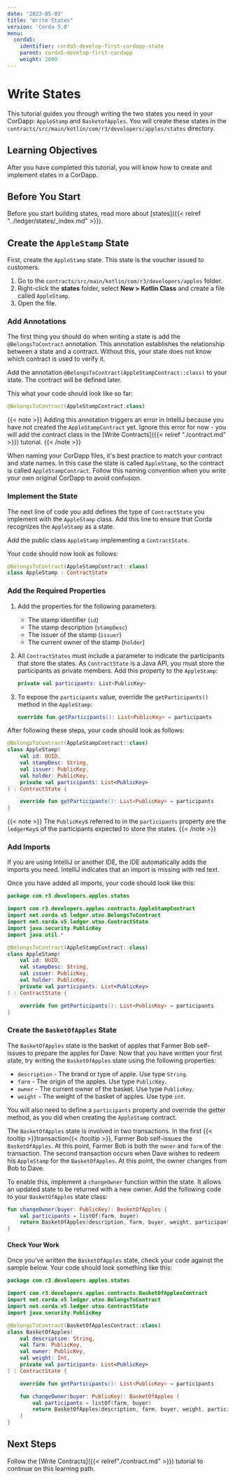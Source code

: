 ```yaml
---
date: '2023-05-03'
title: "Write States"
version: 'Corda 5.0'
menu:
  corda5:
    identifier: corda5-develop-first-cordapp-state
    parent: corda5-develop-first-cordapp
    weight: 2000
---
```


# Write States

This tutorial guides you through writing the two states you need in your CorDapp: `AppleStamp` and `BasketofApples`.
You will create these states in the `contracts/src/main/kotlin/com/r3/developers/apples/states` directory.

## Learning Objectives

After you have completed this tutorial, you will know how to create and implement states in a CorDapp.

## Before You Start

Before you start building states, read more about [states]({{< relref "../ledger/states/_index.md" >}}).


## Create the `AppleStamp` State

First, create the `AppleStamp` state. This state is the voucher issued to customers.

1. Go to the `contracts/src/main/kotlin/com/r3/developers/apples` folder.
2. Right-click the **states** folder, select **New > Kotlin Class** and create a file called `AppleStamp`.
3. Open the file.

### Add Annotations

The first thing you should do when writing a state is add the `@BelongsToContract` annotation. This annotation
establishes the relationship between a state and a contract. Without this, your state does not know which contract is used to verify it.

Add the annotation `@BelongsToContract(AppleStampContract::class)` to your state. The contract will be defined later.

This what your code should look like so far:

```kotlin
@BelongsToContract(AppleStampContract.class)
```

{{< note >}}
Adding this annotation triggers an error in IntelliJ because you have not created the `AppleStampContract` yet. Ignore this error for now - you will add the contract class in the [Write Contracts]({{< relref "./contract.md" >}}) tutorial.
{{< /note >}}

When naming your CorDapp files, it's best practice to match your contract and state names. In this case the state is called `AppleStamp`, so the contract is called `AppleStampContract`. Follow this naming convention when you write your own original CorDapp to avoid confusion.

### Implement the State

The next line of code you add defines the type of `ContractState` you implement with the `AppleStamp` class. Add this line to ensure that Corda recognizes the `AppleStamp` as a state.

Add the public class `AppleStamp` implementing a `ContractState`.

Your code should now look as follows:

```kotlin
@BelongsToContract(AppleStampContract::class)
class AppleStamp : ContractState
```

### Add the Required Properties

1. Add the properties for the following parameters:
   * The stamp identifier (`id`)
   * The stamp description (`stampDesc`)
   * The issuer of the stamp (`issuer`)
   * The current owner of the stamp (`holder`)

2. All `ContractStates` must include a parameter to indicate the participants that store the states. As `ContractState`
is a Java API, you must store the participants as private members.
Add this property to the `AppleStamp`:

   ```kotlin
   private val participants: List<PublicKey>
   ```

3. To expose the `participants` value, override the `getParticipants()` method in the `AppleStamp`:

   ```kotlin
   override fun getParticipants(): List<PublicKey> = participants
   ```

After following these steps, your code should look as follows:

```kotlin
@BelongsToContract(AppleStampContract::class)
class AppleStamp(
    val id: UUID,
    val stampDesc: String,
    val issuer: PublicKey,
    val holder: PublicKey,
    private val participants: List<PublicKey>
) : ContractState {

    override fun getParticipants(): List<PublicKey> = participants
}
```

{{< note >}}
The `PublicKey`s referred to in the `participants` property are the `ledgerKey`s of the participants expected to store the states.
{{< /note >}}

### Add Imports

If you are using IntelliJ or another IDE, the IDE automatically adds the imports you need. IntelliJ indicates that an import is missing with red text.

Once you have added all imports, your code should look like this:

```kotlin
package com.r3.developers.apples.states

import com.r3.developers.apples.contracts.AppleStampContract
import net.corda.v5.ledger.utxo.BelongsToContract
import net.corda.v5.ledger.utxo.ContractState
import java.security.PublicKey
import java.util.*

@BelongsToContract(AppleStampContract::class)
class AppleStamp(
    val id: UUID,
    val stampDesc: String,
    val issuer: PublicKey,
    val holder: PublicKey,
    private val participants: List<PublicKey>
) : ContractState {

    override fun getParticipants(): List<PublicKey> = participants
}

```

### Create the `BasketOfApples` State

The `BasketOfApples` state is the basket of apples that Farmer Bob self-issues to prepare the apples for Dave. Now that you have written your first state, try writing the `BasketOfApples` state using the following properties:

* `description` - The brand or type of apple. Use type `String`.
* `farm` - The origin of the apples. Use type `PublicKey`.
* `owner` - The current owner of the basket. Use type `PublicKey`.
* `weight` - The weight of the basket of apples. Use type `int`.

You will also need to define a `participants` property and override the getter method, as you did when creating the `AppleStamp` contract.

The `BasketOfApples` state is involved in two transactions. In the first {{< tooltip >}}transaction{{< /tooltip >}}, Farmer Bob self-issues the `BasketOfApples`.
At this point, Farmer Bob is both the `owner` and `farm` of the transaction. The second transaction occurs when Dave
wishes to redeem his `AppleStamp` for the `BasketOfApples`. At this point, the owner changes from Bob to Dave.

To enable this, implement a `changeOwner` function within the state. It allows an updated state to be returned with a new owner.
Add the following code to your `BasketOfApples` state class:

```kotlin
fun changeOwner(buyer: PublicKey): BasketOfApples {
    val participants = listOf(farm, buyer)
    return BasketOfApples(description, farm, buyer, weight, participants)
}
```

#### Check Your Work

Once you’ve written the `BasketOfApples` state, check your code against the sample below. Your code should look something like this:

```kotlin
package com.r3.developers.apples.states

import com.r3.developers.apples.contracts.BasketOfApplesContract
import net.corda.v5.ledger.utxo.BelongsToContract
import net.corda.v5.ledger.utxo.ContractState
import java.security.PublicKey

@BelongsToContract(BasketOfApplesContract::class)
class BasketOfApples(
    val description: String,
    val farm: PublicKey,
    val owner: PublicKey,
    val weight: Int,
    private val participants: List<PublicKey>
) : ContractState {

    override fun getParticipants(): List<PublicKey> = participants

    fun changeOwner(buyer: PublicKey): BasketOfApples {
        val participants = listOf(farm, buyer)
        return BasketOfApples(description, farm, buyer, weight, participants)
    }
}

```

## Next Steps

Follow the [Write Contracts]({{< relref"./contract.md" >}}) tutorial to continue on this learning path.
